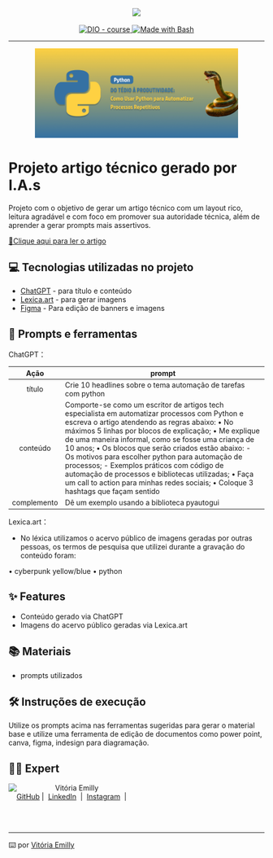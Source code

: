 <p align="center">
    <img width="100" src=".github/assets/banner.png">
</p>


<p align="center">
  <a href="https://dio.me/"><img src="https://img.shields.io/badge/DIO-Course-28DA77?logo=youtube" alt="DIO - course">
  </a>
  <a href="https://www.gnu.org/software/bash/" title="Go to Bash homepage"><img src="https://img.shields.io/badge/Prompt-Project-blue?logo=gnu-bash&amp;logoColor=white" alt="Made with Bash">
  </a>
</p>

-------

<p align="center">
  <img 
    src=".github/assets/img-principal.png"
    width="400"  
  />
</p>

# Projeto artigo técnico gerado por I.A.s

Projeto com o objetivo de gerar um artigo técnico com um layout rico, leitura agradável e com foco em promover sua autoridade técnica, além de aprender a gerar prompts mais assertivos.

<a href="https://web.dio.me/articles/do-tedio-a-produtividade-como-usar-python-para-automatizar-processos-repetitivos?back=%2Farticles&open-modal=true&page=1&order=oldest" title="View PDF now"> 📕Clique aqui para ler o artigo</a>

## 💻 Tecnologias utilizadas no projeto

- [ChatGPT](https://chat.openai.com/) - para título e conteúdo
- [Lexica.art](https://lexica.art/) - para gerar imagens
- [Figma](https:/figma.com) - Para edição de banners e imagens

## 📄 Prompts e ferramentas


ChatGPT：

|   Ação   | prompt                                                                                                                                                                                                                                                                         |
| :------: | ------------------------------------------------------------------------------------------------------------------------------------------------------------------------------------------------------------------------------------------------------------------------------ |
|  título  | Crie 10 headlines sobre o tema automação de tarefas com python                                                                                                                                                                                                  |
| conteúdo | Comporte-se como um escritor de artigos tech especialista em automatizar processos com Python e escreva o artigo atendendo as regras abaixo: • No máximos 5 linhas por blocos de explicação; • Me explique de uma maneira informal, como se fosse uma criança de 10 anos; • Os blocos que serão criados estão abaixo: - Os motivos para escolher python para automação de processos; - Exemplos práticos com código de automação de processos e bibliotecas utilizadas; • Faça um call to action para minhas redes sociais; • Coloque 3 hashtags que façam sentido |
|  complemento  | Dê um exemplo usando a biblioteca pyautogui                                                                                                                                                                                                  |


Lexica.art：

- No léxica utilizamos o acervo público de imagens geradas por outras pessoas, os termos de pesquisa que utilizei durante a gravação do conteúdo foram:

• cyberpunk yellow/blue
• python



## ✨ Features

- Conteúdo gerado via ChatGPT
- Imagens do acervo público geradas via Lexica.art

## 📚 Materiais

- prompts utilizados

## 🛠️ Instruções de execução

Utilize os prompts acima nas ferramentas sugeridas para gerar o material base e utilize uma ferramenta de edição de documentos como power point, canva, figma, indesign para diagramação.

## 👨‍💻 Expert

<p>
    <img 
      align=left 
      margin=10 
      width=80 
      src="https://avatars.githubusercontent.com/u/126416070?v=4"
    />
    <p>&nbsp&nbsp&nbspVitória Emilly<br>
    &nbsp&nbsp&nbsp
    <a href="https://github.com/vitsantos">
    GitHub</a>&nbsp;|&nbsp;
    <a href="www.linkedin.com/in/
    vitsantos27">LinkedIn</a>
    &nbsp;|&nbsp;
    <a href="https://www.instagram.com/vitoriaemillysm/">
    Instagram</a>
&nbsp;|&nbsp;</p>
</p>
<br/><br/>
<p>

---

⌨️ por [Vitória Emilly](https://github.com/vitsantos)
